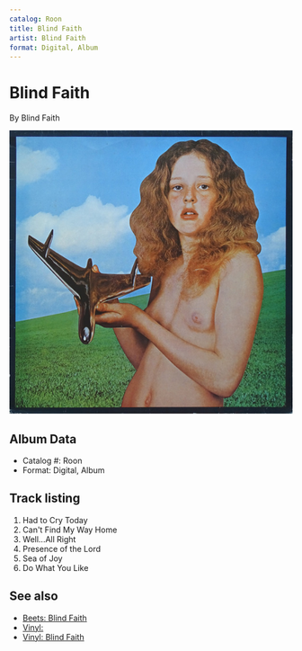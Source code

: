 ```yaml
---
catalog: Roon
title: Blind Faith
artist: Blind Faith
format: Digital, Album
---
```


# Blind Faith

By Blind Faith

![](../../assets/albumcovers/Blind_Faith-Blind_Faith.png)

## Album Data

- Catalog #: Roon
- Format: Digital, Album


## Track listing


1. Had to Cry Today
2. Can't Find My Way Home
3. Well...All Right
4. Presence of the Lord
5. Sea of Joy
6. Do What You Like


## See also

- [Beets: Blind Faith](../../Beets/Blind_Faith/Blind_Faith.md)
- [Vinyl: ](../../Vinyl/Blind_Faith/Blind_Faith_index.md)
- [Vinyl: Blind Faith](../../Vinyl/Blind_Faith/Blind_Faith.md)
